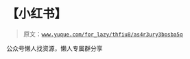 # 【小红书】

> 原文：[`www.yuque.com/for_lazy/thfiu8/as4r3ury3bpsba5q`](https://www.yuque.com/for_lazy/thfiu8/as4r3ury3bpsba5q)



公众号懒人找资源，懒人专属群分享